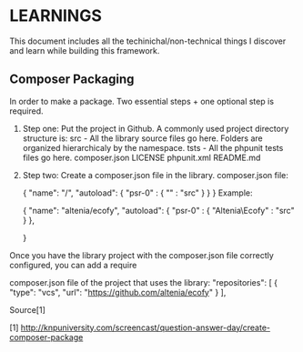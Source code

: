 LEARNINGS
=========

This document includes all the techinichal/non-technical things I discover and learn while building this framework.

## Composer Packaging ##
In order to make a package. Two essential steps + one optional step is required.
1. Step one: Put the project in Github.
A commonly used project directory structure is:
	src - All the library source files go here. Folders are organized hierarchicaly by the namespace.
	tsts - All the phpunit tests files go here.
	composer.json
	LICENSE
	phpunit.xml
	README.md

2. Step two: Create a composer.json file in the library.
composer.json file:

	{
	    "name": "<github-account>/<repo-name>",
	    "autoload": {
	        "psr-0" : {
	            "<folder>" : "src"
	        }
	    }
	}
Example:

	{
	    "name": "altenia/ecofy",
	    "autoload": {
	        "psr-0" : {
	            "Altenia\\Ecofy" : "src"
	        }
	    },

	}

Once you have the library project with the composer.json file correctly configured, you can add a require

composer.json file of the project that uses the library:
"repositories": [
    {
        "type": "vcs",
        "url": "https://github.com/altenia/ecofy"
    }
],


Source[1]

[1] http://knpuniversity.com/screencast/question-answer-day/create-composer-package